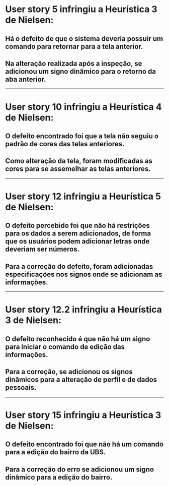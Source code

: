 # User story 5 infringiu a Heurística 3 de Nielsen:
## Há o defeito de que o sistema deveria possuir um comando para retornar para a tela anterior.
## Na alteração realizada após a inspeção, se adicionou um signo dinâmico para o retorno da aba anterior.

---

# User story 10 infringiu a Heurística 4 de Nielsen:
## O defeito encontrado foi que a tela não seguiu o padrão de cores das telas anteriores.
## Como alteração da tela, foram modificadas as cores para se assemelhar as telas anteriores.

---

# User story 12 infringiu a Heurística 5 de Nielsen:
## O defeito percebido foi que não há restrições para os dados a serem adicionados, de forma que os usuários podem adicionar letras onde deveriam ser números.
## Para a correção do defeito, foram adicionadas especificações nos signos onde se adicionam as informações.

---

# User story 12.2 infringiu a Heurística 3 de Nielsen:
## O defeito reconhecido é que não há um signo para iniciar o comando de edição das informações.
## Para a correção, se adicionou os signos dinâmicos para a alteração de perfil e de dados pessoais.

---

# User story 15 infringiu a Heurística 3 de Nielsen:
## O defeito encontrado foi que não há um comando para a edição do bairro da UBS.
## Para a correção do erro se adicionou um signo dinâmico para a edição do bairro.
